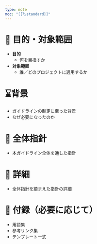 ```yaml
---
type: note
moc: "[[🏷️standard]]"
---
```

# 🎯 目的・対象範囲
- **目的**
	- 何を目指すか
- **対象範囲**
	- 誰／どのプロジェクトに適用するか

# ⌛背景
- ガイドラインの制定に至った背景
- なぜ必要になったのか

# 🌳 全体指針
- 本ガイドライン全体を通した指針

# 🍃 詳細
- 全体指針を踏まえた指針の詳細

# **📎 付録（必要に応じて）**
- 用語集
- 参考リンク集
- テンプレート一式
